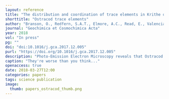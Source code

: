 ```yaml
---
layout: reference
title: "The distribution and coordination of trace elements in Krithe ostracods and their implications for paleothermometry"
shorttitle: "Ostracod trace elements"
author: "Branson, O., Redfern, S.A.T., Elmore, A.C., Read, E., Valencia, S., Elderfield, H."
journal: "Geochimica et Cosmochimica Acta"
year: 2018
vol: "In press"
pg: ""
doi: "doi:10.1016/j.gca.2017.12.005"
purl: "https://doi.org/10.1016/j.gca.2017.12.005"
description: "Photo-Emission Electron Microscopy reveals that Ostracod biomineralisation processes actively control trace elements."
caption: "They're worse than you think..."
openaccess: true
date: 2018-03-27T12:00
categories: papers
tags: science publication
image:
  thumb: papers_ostracod_thumb.png
---
```

